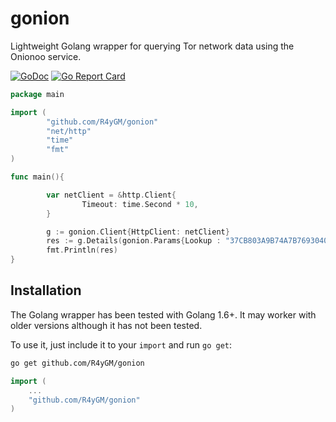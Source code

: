 # gonion

Lightweight Golang wrapper for querying Tor network data using the Onionoo service.

[![GoDoc](https://godoc.org/github.com/R4yGM/gonion/gonion?status.svg)](http://godoc.org/github.com/R4yGM/gonion)
[![Go Report Card](https://goreportcard.com/badge/github.com/R4yGM/gonion)](https://goreportcard.com/report/github.com/R4yGM/gonion)

```go
package main

import (
        "github.com/R4yGM/gonion"
        "net/http"
        "time"
        "fmt"
)

func main(){

        var netClient = &http.Client{
                Timeout: time.Second * 10,
        }

        g := gonion.Client{HttpClient: netClient}
        res := g.Details(gonion.Params{Lookup : "37CB803A9B74A7B7693040ED94E4AA9E66838021", Running: true, RecommendedVersion: true})
        fmt.Println(res)
}
```

## Installation

The Golang wrapper has been tested with Golang 1.6+. It may worker with older versions although it has not been tested.

To use it, just include it to your ``import`` and run ``go get``:
```bash
go get github.com/R4yGM/gonion
```

```go
import (
	...
	"github.com/R4yGM/gonion"
)
```
